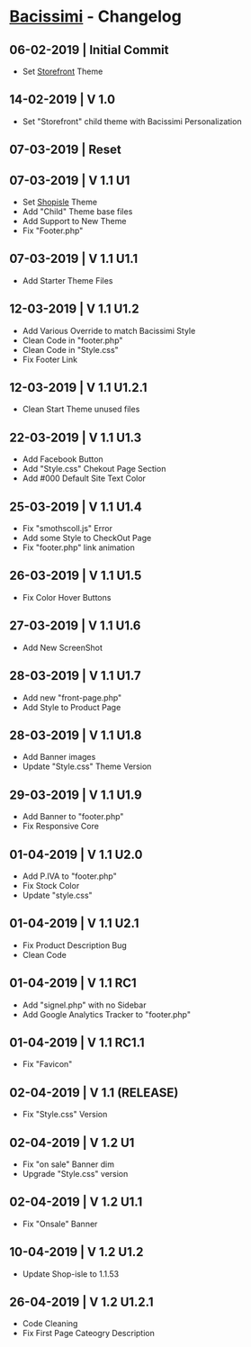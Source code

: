 # [Bacissimi](http://www.bacissimi.it/) - Changelog

## 06-02-2019 | Initial Commit
- Set [Storefront](https://it.wordpress.org/themes/storefront/) Theme

## 14-02-2019 | V 1.0
- Set "Storefront" child theme with Bacissimi Personalization

## 07-03-2019 | **Reset**

## 07-03-2019 | V 1.1 U1
- Set [Shopisle](https://wordpress.org/themes/shop-isle/) Theme
- Add "Child" Theme base files
- Add Support to New Theme
- Fix "Footer.php"

## 07-03-2019 | V 1.1 U1.1
- Add Starter Theme Files

## 12-03-2019 | V 1.1 U1.2
- Add Various Override to match Bacissimi Style
- Clean Code in "footer.php"
- Clean Code in "Style.css"
- Fix Footer Link

## 12-03-2019 | V 1.1 U1.2.1
- Clean Start Theme unused files

## 22-03-2019 | V 1.1 U1.3
- Add Facebook Button
- Add "Style.css" Chekout Page Section
- Add #000 Default Site Text Color

## 25-03-2019 | V 1.1 U1.4
- Fix "smothscoll.js" Error
- Add some Style to CheckOut Page
- Fix "footer.php" link animation

## 26-03-2019 | V 1.1 U1.5
- Fix Color Hover Buttons

## 27-03-2019 | V 1.1 U1.6
- Add New ScreenShot

## 28-03-2019 | V 1.1 U1.7
- Add new "front-page.php"
- Add Style to Product Page

## 28-03-2019 | V 1.1 U1.8
- Add Banner images
- Update "Style.css" Theme Version

## 29-03-2019 | V 1.1 U1.9
- Add Banner to "footer.php"
- Fix Responsive Core

## 01-04-2019 | V 1.1 U2.0
- Add P.IVA to "footer.php"
- Fix Stock Color
- Update "style.css"

## 01-04-2019 | V 1.1 U2.1
- Fix Product Description Bug
- Clean Code

## 01-04-2019 | V 1.1 RC1
- Add "signel.php" with no Sidebar
- Add Google Analytics Tracker to "footer.php"

## 01-04-2019 | V 1.1 RC1.1
- Fix "Favicon"

## 02-04-2019 | V 1.1 (RELEASE)
- Fix "Style.css" Version

## 02-04-2019 | V 1.2 U1
- Fix "on sale" Banner dim
- Upgrade "Style.css" version

## 02-04-2019 | V 1.2 U1.1
- Fix "Onsale" Banner

## 10-04-2019 | V 1.2 U1.2
- Update Shop-isle to 1.1.53

## 26-04-2019 | V 1.2 U1.2.1
- Code Cleaning
- Fix First Page Cateogry Description